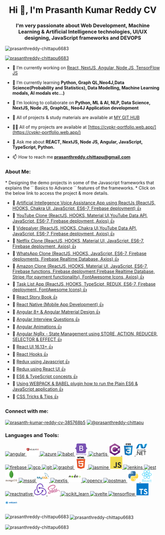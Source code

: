 <h1 align="center">Hi 👋, I'm Prasanth Kumar Reddy CV</h1>
<h3 align="center">I'm very passionate about Web Development, Machine Learning & Artificial Intelligence technologies, UI/UX designing, JavaScript frameworks and DEVOPS</h3>

<p align="left"> <img src="https://komarev.com/ghpvc/?username=prasanthreddy-chittapu6683&label=Profile%20views&color=0e75b6&style=plastic" alt="prasanthreddy-chittapu6683" /> </p>

<p align="left"> <a href="https://github.com/ryo-ma/github-profile-trophy"><img src="https://github-profile-trophy.vercel.app/?username=prasanthreddy-chittapu6683" alt="prasanthreddy-chittapu6683" /></a> </p>

- 🔭 I’m currently working on [React, NextJS, Angular, Node JS, TensorFlow JS](https://ai-react-tfod.firebaseapp.com/)

- 🌱 I’m currently learning **Python, Graph QL,Neo4J,Data Science(Probability and Statistics), Data Modelling, Machine Learning modals, AI modals etc...)**

- 👯 I’m looking to collaborate on **Python, ML & AI, NLP, Data Science, NextJS, Node JS, GraphQL, Neo4J Application development**

- 🤝 All of projects & study materials are available at [MY GIT HUB](https://github.com/PrasanthReddy-Chittapu6683)

- 👨‍💻 All of my projects are available at [https://cvpkr-portfolio.web.app/](https://cvpkr-portfolio.web.app/)

- 💬 Ask me about **REACT, NextJS, Node JS, Angular, JavaScript, TypeScript, Python.**

- 📫 How to reach me **prasanthreddy.chittapu@gmail.com**

<h3 align="left">About Me:</h3>
* Designing the demo projects in some of the Javascript frameworks that explains the `` Basics to Advance `` features of the frameworks.
* Click on the below link to access the project & more details.

  * 🔭  <a href="https://voice-assist-faq-ai-app.web.app/">Artificial Intellegence Voice Assistance App using ReactJs (ReactJS, HOOKS, Chakra UI, JavaScript, ES6-7, Firebase deployment)  👍 </a>
  * 🔭  <a href="https://you-tube-clone-cvpkr.web.app/">YouTube Clone (ReactJS, HOOKS, Material UI,YouTube Data API, JavaScript, ES6-7, Firebase deployment, Axios)  👍 </a>
  * 🔭  <a href="https://cvpkr-videoplayerapp.web.app/">Videpalyer (ReactJS, HOOKS, Chakra UI,YouTube Data API, JavaScript, ES6-7, Firebase deployment, Axios)  👍 </a>
  * 🔭  <a href="https://prcv-netflix-clone.web.app/">Netflix Clone (ReactJS, HOOKS, Material UI, JavaScript, ES6-7, Firebase deployment, Axios)  👍 </a>
  * 🔭  <a href="https://whatsappreactclone.web.app/">WhatsApp Clone (ReactJS, HOOKS, JavaScript, ES6-7, Firebase deployments, Firebase Realtime Database, Axios)  👍 </a>
  * 🔭  <a href="https://clone-ea9ab.web.app/">Amazon Clone (ReactJS, HOOKS, Material UI, JavaScript, ES6-7, Firebase functions, Firebase deployment,Firebase Realtime Database, Stripe (for payment functionality), FontAwesome Icons, Axios)  👍 </a>  
  * 🔭  <a href="https://task-list-d20ba.web.app">Task List App (ReactJS, HOOKS, TypeScipt, REDUX, ES6-7, Firebase deployment, FontAwesome Icons)  👍 </a>  
  * 🔭  <a href="https://github.com/PrasanthReddy-Chittapu6683/React-StoryBook">React Story Book 👍 </a>
  * 🔭  <a href="https://github.com/PrasanthReddy-Chittapu6683/React-Native-MobileApp">React Native (Mobile App Development) 👍 </a>  
  * 🔭  <a href="https://github.com/PrasanthReddy-Chittapu6683/Angular8-Git">Angular 8+ & Angular Matrerial Design 👍 </a>
  * 🔭  <a href="https://github.com/PrasanthReddy-Chittapu6683/Angular-Interview-Questions">Angular Interview Questions  👍 </a>
  * 🔭  <a href="https://github.com/PrasanthReddy-Chittapu6683/Angular-Animations">Angular Animations  👍 </a>
  * 🔭  <a href="https://github.com/PrasanthReddy-Chittapu6683/AngularRxjs">Angular NgRx - State Management using STORE, ACTION, REDUCER, SELECTOR & EFFECT 👍 </a>
  * 🔭  <a href="https://github.com/PrasanthReddy-Chittapu6683/ReactJs-V16.13.1/blob/master/reactjs-my-learnings/reactJs.txt">React UI 16.13+  👍 </a>
  * 🔭  <a href="https://github.com/PrasanthReddy-Chittapu6683/React-HOOKS/blob/master/README.md">React Hooks  👍 </a>
  * 🔭  <a href="https://github.com/PrasanthReddy-Chittapu6683/Redux-JavaScript/blob/master/README.md">Redux using Javascript  👍 </a>
  * 🔭  <a href="https://github.com/PrasanthReddy-Chittapu6683/Redux-ReactUI/blob/master/redux-reactui-demo/README.md">Redux using React UI  👍 </a>
  * 🔭  <a href="https://github.com/PrasanthReddy-Chittapu6683/ES6_Typescript/blob/master/ES6.txt">ES6 & TypeScript concepts  👍 </a>
  * 🔭  <a href="https://github.com/PrasanthReddy-Chittapu6683/ES6-JavaScript-Webpack"> Using WEBPACK & BABEL plugin how to run the Plain ES6 & JavaScript application 👍 </a>
  * 🔭  <a href="https://github.com/PrasanthReddy-Chittapu6683/CSS-Tricks"> CSS Tricks & Tips  👍 </a>
  

<h3 align="left">Connect with me:</h3>
<p align="left">
<a href="https://linkedin.com/in/prasanth-kumar-reddy-cv-385768b5" target="blank"><img align="center" src="https://raw.githubusercontent.com/rahuldkjain/github-profile-readme-generator/master/src/images/icons/Social/linked-in-alt.svg" alt="prasanth-kumar-reddy-cv-385768b5" height="30" width="40" /></a>
<a href="https://medium.com/@prasanthreddy-chittapu" target="blank"><img align="center" src="https://raw.githubusercontent.com/rahuldkjain/github-profile-readme-generator/master/src/images/icons/Social/medium.svg" alt="@prasanthreddy-chittapu" height="30" width="40" /></a>
</p>

<h3 align="left">Languages and Tools:</h3>
<p align="left"> <a href="https://angular.io" target="_blank" rel="noreferrer"> <img src="https://angular.io/assets/images/logos/angular/angular.svg" alt="angular" width="40" height="40"/> </a> <a href="https://angular.io" target="_blank" rel="noreferrer"> <img src="https://raw.githubusercontent.com/devicons/devicon/master/icons/angularjs/angularjs-original-wordmark.svg" alt="angularjs" width="40" height="40"/> </a> <a href="https://azure.microsoft.com/en-in/" target="_blank" rel="noreferrer"> <img src="https://www.vectorlogo.zone/logos/microsoft_azure/microsoft_azure-icon.svg" alt="azure" width="40" height="40"/> </a> <a href="https://babeljs.io/" target="_blank" rel="noreferrer"> <img src="https://www.vectorlogo.zone/logos/babeljs/babeljs-icon.svg" alt="babel" width="40" height="40"/> </a> <a href="https://getbootstrap.com" target="_blank" rel="noreferrer"> <img src="https://raw.githubusercontent.com/devicons/devicon/master/icons/bootstrap/bootstrap-plain-wordmark.svg" alt="bootstrap" width="40" height="40"/> </a> <a href="https://www.chartjs.org" target="_blank" rel="noreferrer"> <img src="https://www.chartjs.org/media/logo-title.svg" alt="chartjs" width="40" height="40"/> </a> <a href="https://www.w3schools.com/cs/" target="_blank" rel="noreferrer"> <img src="https://raw.githubusercontent.com/devicons/devicon/master/icons/csharp/csharp-original.svg" alt="csharp" width="40" height="40"/> </a> <a href="https://www.w3schools.com/css/" target="_blank" rel="noreferrer"> <img src="https://raw.githubusercontent.com/devicons/devicon/master/icons/css3/css3-original-wordmark.svg" alt="css3" width="40" height="40"/> </a> <a href="https://dotnet.microsoft.com/" target="_blank" rel="noreferrer"> <img src="https://raw.githubusercontent.com/devicons/devicon/master/icons/dot-net/dot-net-original-wordmark.svg" alt="dotnet" width="40" height="40"/> </a> <a href="https://firebase.google.com/" target="_blank" rel="noreferrer"> <img src="https://www.vectorlogo.zone/logos/firebase/firebase-icon.svg" alt="firebase" width="40" height="40"/> </a> <a href="https://cloud.google.com" target="_blank" rel="noreferrer"> <img src="https://www.vectorlogo.zone/logos/google_cloud/google_cloud-icon.svg" alt="gcp" width="40" height="40"/> </a> <a href="https://git-scm.com/" target="_blank" rel="noreferrer"> <img src="https://www.vectorlogo.zone/logos/git-scm/git-scm-icon.svg" alt="git" width="40" height="40"/> </a> <a href="https://graphql.org" target="_blank" rel="noreferrer"> <img src="https://www.vectorlogo.zone/logos/graphql/graphql-icon.svg" alt="graphql" width="40" height="40"/> </a> <a href="https://www.w3.org/html/" target="_blank" rel="noreferrer"> <img src="https://raw.githubusercontent.com/devicons/devicon/master/icons/html5/html5-original-wordmark.svg" alt="html5" width="40" height="40"/> </a> <a href="https://jasmine.github.io/" target="_blank" rel="noreferrer"> <img src="https://www.vectorlogo.zone/logos/jasmine/jasmine-icon.svg" alt="jasmine" width="40" height="40"/> </a> <a href="https://developer.mozilla.org/en-US/docs/Web/JavaScript" target="_blank" rel="noreferrer"> <img src="https://raw.githubusercontent.com/devicons/devicon/master/icons/javascript/javascript-original.svg" alt="javascript" width="40" height="40"/> </a> <a href="https://www.jenkins.io" target="_blank" rel="noreferrer"> <img src="https://www.vectorlogo.zone/logos/jenkins/jenkins-icon.svg" alt="jenkins" width="40" height="40"/> </a> <a href="https://jestjs.io" target="_blank" rel="noreferrer"> <img src="https://www.vectorlogo.zone/logos/jestjsio/jestjsio-icon.svg" alt="jest" width="40" height="40"/> </a> <a href="https://www.mongodb.com/" target="_blank" rel="noreferrer"> <img src="https://raw.githubusercontent.com/devicons/devicon/master/icons/mongodb/mongodb-original-wordmark.svg" alt="mongodb" width="40" height="40"/> </a> <a href="https://www.microsoft.com/en-us/sql-server" target="_blank" rel="noreferrer"> <img src="https://www.svgrepo.com/show/303229/microsoft-sql-server-logo.svg" alt="mssql" width="40" height="40"/> </a> <a href="https://www.mysql.com/" target="_blank" rel="noreferrer"> <img src="https://raw.githubusercontent.com/devicons/devicon/master/icons/mysql/mysql-original-wordmark.svg" alt="mysql" width="40" height="40"/> </a> <a href="https://nextjs.org/" target="_blank" rel="noreferrer"> <img src="https://cdn.worldvectorlogo.com/logos/nextjs-2.svg" alt="nextjs" width="40" height="40"/> </a> <a href="https://nodejs.org" target="_blank" rel="noreferrer"> <img src="https://raw.githubusercontent.com/devicons/devicon/master/icons/nodejs/nodejs-original-wordmark.svg" alt="nodejs" width="40" height="40"/> </a> <a href="https://opencv.org/" target="_blank" rel="noreferrer"> <img src="https://www.vectorlogo.zone/logos/opencv/opencv-icon.svg" alt="opencv" width="40" height="40"/> </a> <a href="https://postman.com" target="_blank" rel="noreferrer"> <img src="https://www.vectorlogo.zone/logos/getpostman/getpostman-icon.svg" alt="postman" width="40" height="40"/> </a> <a href="https://www.python.org" target="_blank" rel="noreferrer"> <img src="https://raw.githubusercontent.com/devicons/devicon/master/icons/python/python-original.svg" alt="python" width="40" height="40"/> </a> <a href="https://reactjs.org/" target="_blank" rel="noreferrer"> <img src="https://raw.githubusercontent.com/devicons/devicon/master/icons/react/react-original-wordmark.svg" alt="react" width="40" height="40"/> </a> <a href="https://reactnative.dev/" target="_blank" rel="noreferrer"> <img src="https://reactnative.dev/img/header_logo.svg" alt="reactnative" width="40" height="40"/> </a> <a href="https://redux.js.org" target="_blank" rel="noreferrer"> <img src="https://raw.githubusercontent.com/devicons/devicon/master/icons/redux/redux-original.svg" alt="redux" width="40" height="40"/> </a> <a href="https://sass-lang.com" target="_blank" rel="noreferrer"> <img src="https://raw.githubusercontent.com/devicons/devicon/master/icons/sass/sass-original.svg" alt="sass" width="40" height="40"/> </a> <a href="https://scikit-learn.org/" target="_blank" rel="noreferrer"> <img src="https://upload.wikimedia.org/wikipedia/commons/0/05/Scikit_learn_logo_small.svg" alt="scikit_learn" width="40" height="40"/> </a> <a href="https://svelte.dev" target="_blank" rel="noreferrer"> <img src="https://upload.wikimedia.org/wikipedia/commons/1/1b/Svelte_Logo.svg" alt="svelte" width="40" height="40"/> </a> <a href="https://www.tensorflow.org" target="_blank" rel="noreferrer"> <img src="https://www.vectorlogo.zone/logos/tensorflow/tensorflow-icon.svg" alt="tensorflow" width="40" height="40"/> </a> <a href="https://www.typescriptlang.org/" target="_blank" rel="noreferrer"> <img src="https://raw.githubusercontent.com/devicons/devicon/master/icons/typescript/typescript-original.svg" alt="typescript" width="40" height="40"/> </a> <a href="https://webpack.js.org" target="_blank" rel="noreferrer"> <img src="https://raw.githubusercontent.com/devicons/devicon/d00d0969292a6569d45b06d3f350f463a0107b0d/icons/webpack/webpack-original-wordmark.svg" alt="webpack" width="40" height="40"/> </a> </p>

<p><img align="left" src="https://github-readme-stats.vercel.app/api/top-langs?username=prasanthreddy-chittapu6683&show_icons=true&theme=dark&locale=en&layout=compact" alt="prasanthreddy-chittapu6683" /></p>

<p>&nbsp;<img align="center" src="https://github-readme-stats.vercel.app/api?username=prasanthreddy-chittapu6683&show_icons=true&theme=dark&locale=en" alt="prasanthreddy-chittapu6683" /></p>

<p><img align="center" src="https://github-readme-streak-stats.herokuapp.com/?user=prasanthreddy-chittapu6683&theme=dark" alt="prasanthreddy-chittapu6683" /></p>
